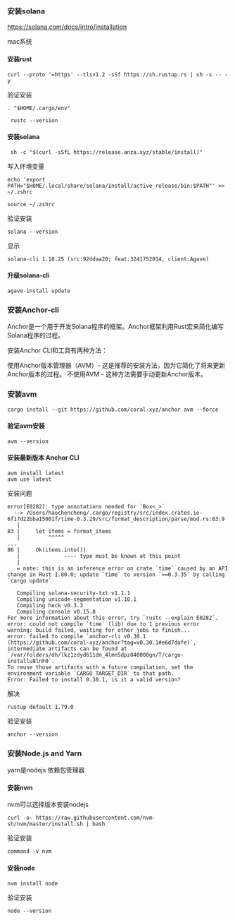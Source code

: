 ### 安装solana

https://solana.com/docs/intro/installation

mac系统



#### 安装rust 

```
curl --proto '=https' --tlsv1.2 -sSf https://sh.rustup.rs | sh -s -- -y
```

验证安装

```
. "$HOME/.cargo/env"

 rustc --version
```



#### 安装solana

```
 sh -c "$(curl -sSfL https://release.anza.xyz/stable/install)"
```

写入环境变量

```
echo 'export PATH="$HOME/.local/share/solana/install/active_release/bin:$PATH"' >> ~/.zshrc
```



```
source ~/.zshrc
```

验证安装

```
solana --version
```

显示

```
solana-cli 1.18.25 (src:92ddaa20; feat:3241752014, client:Agave)
```

####	升级solana-cli

```
agave-install update
```



### 安装Anchor-cli

Anchor是一个用于开发Solana程序的框架。Anchor框架利用Rust宏来简化编写Solana程序的过程。

安装Anchor CLI和工具有两种方法：

使用Anchor版本管理器（AVM）- 这是推荐的安装方法，因为它简化了将来更新Anchor版本的过程。
不使用AVM - 这种方法需要手动更新Anchor版本。

### 安装avm

```
cargo install --git https://github.com/coral-xyz/anchor avm --force
```

#### 验证avm安装

```
avm --version
```

#### 安装最新版本 Anchor CLI 

```
avm install latest
avm use latest
```

安装问题

```
error[E0282]: type annotations needed for `Box<_>`
  --> /Users/haochencheng/.cargo/registry/src/index.crates.io-6f17d22bba15001f/time-0.3.29/src/format_description/parse/mod.rs:83:9
   |
83 |     let items = format_items
   |         ^^^^^
...
86 |     Ok(items.into())
   |              ---- type must be known at this point
   |
   = note: this is an inference error on crate `time` caused by an API change in Rust 1.80.0; update `time` to version `>=0.3.35` by calling `cargo update`

   Compiling solana-security-txt v1.1.1
   Compiling unicode-segmentation v1.10.1
   Compiling heck v0.3.3
   Compiling console v0.15.8
For more information about this error, try `rustc --explain E0282`.
error: could not compile `time` (lib) due to 1 previous error
warning: build failed, waiting for other jobs to finish...
error: failed to compile `anchor-cli v0.30.1 (https://github.com/coral-xyz/anchor?tag=v0.30.1#e6d7dafe)`, intermediate artifacts can be found at `/var/folders/dh/lkz1zdyd611dn_4lmn5dpz840000gn/T/cargo-installu8lnF0`.
To reuse those artifacts with a future compilation, set the environment variable `CARGO_TARGET_DIR` to that path.
Error: Failed to install 0.30.1, is it a valid version?
```

解决

```
rustup default 1.79.0
```



验证安装

```
anchor --version
```



###	安装Node.js and Yarn

yarn是nodejs 依赖包管理器

#### 安装nvm 

nvm可以选择版本安装nodejs

```
curl -o- https://raw.githubusercontent.com/nvm-sh/nvm/master/install.sh | bash
```

验证安装

```
command -v nvm
```



#### 安装node

```
nvm install node
```

验证安装

```
node --version
```










